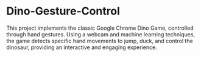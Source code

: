 # Dino-Gesture-Control
This project implements the classic Google Chrome Dino Game, controlled through hand gestures. Using a webcam and machine learning techniques, the game detects specific hand movements to jump, duck, and control the dinosaur, providing an interactive and engaging experience.
